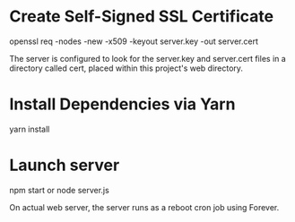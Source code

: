# Create Self-Signed SSL Certificate

openssl req -nodes -new -x509 -keyout server.key -out server.cert

The server is configured to look for the server.key and server.cert files in a directory called cert, placed within this project's web directory.

# Install Dependencies via Yarn

yarn install

# Launch server

npm start or node server.js

On actual web server, the server runs as a reboot cron job using Forever.
